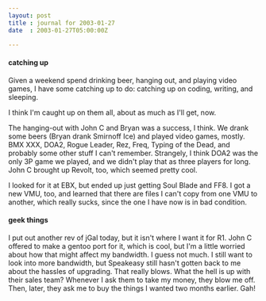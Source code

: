 ```yaml
---
layout: post
title : journal for 2003-01-27
date  : 2003-01-27T05:00:00Z

---
```

<h4>catching up</h4>Given a weekend spend drinking beer, hanging out, and playing video games, I have some catching up to do: catching up on coding, writing, and sleeping.

I think I'm caught up on them all, about as much as I'll get, now.

The hanging-out with John C and Bryan was a success, I think.  We drank some beers (Bryan drank Smirnoff Ice) and played video games, mostly.  BMX XXX, DOA2, Rogue Leader, Rez, Freq, Typing of the Dead, and probably some other stuff I can't remember.  Strangely, I think DOA2 was the only 3P game we played, and we didn't play that as three players for long.  John C brought up Revolt, too, which seemed pretty cool.

I looked for it at EBX, but ended up just getting Soul Blade and FF8.  I got a new VMU, too, and learned that there are files I can't copy from one VMU to another, which really sucks, since the one I have now is in bad condition.<h4>geek things</h4>I put out another rev of jGal today, but it isn't where I want it for R1.  John C offered to make a gentoo port for it, which is cool, but I'm a little worried about how that might affect my bandwidth.  I guess not much.  I still want to look into more bandwidth, but Speakeasy still hasn't gotten back to me about the hassles of upgrading.  That really blows.  What the hell is up with their sales team?  Whenever I ask them to take my money, they blow me off.  Then, later, they ask me to buy the things I wanted two months earlier.  Gah!

